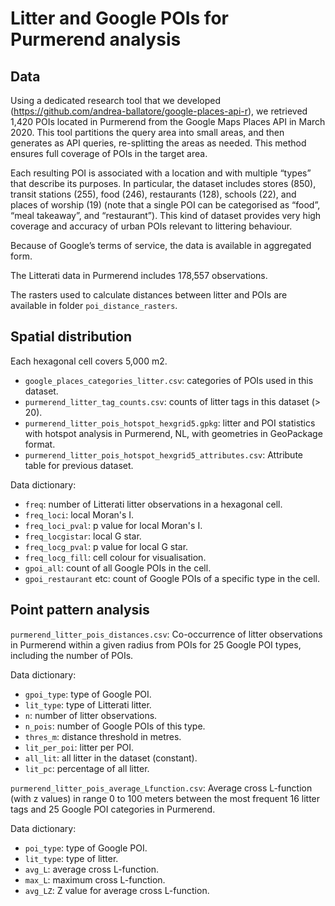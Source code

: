 # Litter and Google POIs for Purmerend analysis

## Data

Using a dedicated research tool that we developed (https://github.com/andrea-ballatore/google-places-api-r), we retrieved 1,420 POIs located in Purmerend from the Google Maps Places API in March 2020. This tool partitions the query area into small areas, and then generates as API queries, re-splitting the areas as needed. 
This method ensures full coverage of POIs in the target area. 

Each resulting POI is associated with a location and with multiple “types” that describe its purposes. 
In particular, the dataset includes stores (850), transit stations (255), food (246), restaurants (128), schools (22), and places of worship (19) (note that a single POI can be categorised as “food”, “meal takeaway”, and “restaurant”). 
This kind of dataset provides very high coverage and accuracy of urban POIs relevant to littering behaviour. 

Because of Google’s terms of service, the data is available in aggregated form.

The Litterati data in Purmerend includes 178,557 observations. 

The rasters used to calculate distances between litter and POIs are available in folder `poi_distance_rasters`.

## Spatial distribution

Each hexagonal cell covers 5,000 m2.

- `google_places_categories_litter.csv`: categories of POIs used in this dataset.
- `purmerend_litter_tag_counts.csv`: counts of litter tags in this dataset (> 20).
- `purmerend_litter_pois_hotspot_hexgrid5.gpkg`: litter and POI statistics with hotspot analysis in Purmerend, NL, with geometries in GeoPackage format.
- `purmerend_litter_pois_hotspot_hexgrid5_attributes.csv`: Attribute table for previous dataset.

Data dictionary:
- `freq`: number of Litterati litter observations in a hexagonal cell.
- `freq_loci`: local Moran's I.
- `freq_loci_pval`: p value for local Moran's I.
- `freq_locgistar`: local G star.
- `freq_locg_pval`: p value for local G star.
- `freq_locg_fill`: cell colour for visualisation.
- `gpoi_all`: count of all Google POIs in the cell.
- `gpoi_restaurant` etc: count of Google POIs of a specific type in the cell.

## Point pattern analysis

`purmerend_litter_pois_distances.csv`: Co-occurrence of litter observations in Purmerend within a given radius from POIs for 25 Google POI types, including the number of POIs.

Data dictionary:
- `gpoi_type`: type of Google POI.	
- `lit_type`: type of Litterati litter.
- `n`: number of litter observations.
- `n_pois`: number of Google POIs of this type.
- `thres_m`: distance threshold in metres.
- `lit_per_poi`: litter per POI.
- `all_lit`: all litter in the dataset (constant). 
- `lit_pc`: percentage of all litter.

`purmerend_litter_pois_average_Lfunction.csv`: Average cross L-function (with z values) in range 0 to 100 meters between the most frequent 16 litter tags and 25 Google POI categories in Purmerend.

Data dictionary:
- `poi_type`: type of Google POI.
- `lit_type`: type of litter.
- `avg_L`: average cross L-function.
- `max_L`: maximum cross L-function. 	
- `avg_LZ`: Z value for average cross L-function.
